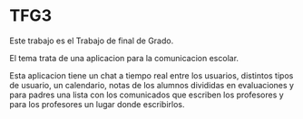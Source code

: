 # TFG3
Este trabajo es el Trabajo de final de Grado.

El tema trata de una aplicacion para la comunicacion escolar.

Esta aplicacion tiene  un chat a tiempo real entre los usuarios, distintos tipos de usuario, un calendario, notas de los alumnos divididas en evaluaciones y para padres una lista con los comunicados que  escriben los profesores y para los profesores un lugar donde escribirlos.


